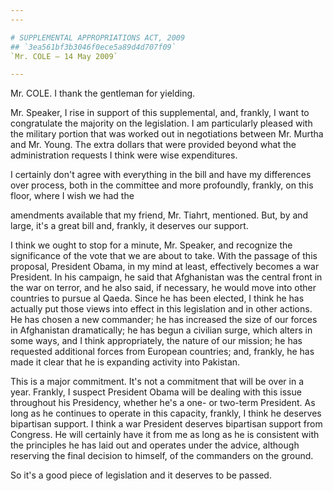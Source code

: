 ```yaml
---
---

# SUPPLEMENTAL APPROPRIATIONS ACT, 2009
## `3ea561bf3b3046f0ece5a89d4d707f09`
`Mr. COLE — 14 May 2009`

---
```



Mr. COLE. I thank the gentleman for yielding.

Mr. Speaker, I rise in support of this supplemental, and, frankly, I 
want to congratulate the majority on the legislation. I am particularly 
pleased with the military portion that was worked out in negotiations 
between Mr. Murtha and Mr. Young. The extra dollars that were provided 
beyond what the administration requests I think were wise expenditures.

I certainly don't agree with everything in the bill and have my 
differences over process, both in the committee and more profoundly, 
frankly, on this floor, where I wish we had the


amendments available that my friend, Mr. Tiahrt, mentioned. But, by and 
large, it's a great bill and, frankly, it deserves our support.

I think we ought to stop for a minute, Mr. Speaker, and recognize the 
significance of the vote that we are about to take. With the passage of 
this proposal, President Obama, in my mind at least, effectively 
becomes a war President. In his campaign, he said that Afghanistan was 
the central front in the war on terror, and he also said, if necessary, 
he would move into other countries to pursue al Qaeda. Since he has 
been elected, I think he has actually put those views into effect in 
this legislation and in other actions. He has chosen a new commander; 
he has increased the size of our forces in Afghanistan dramatically; he 
has begun a civilian surge, which alters in some ways, and I think 
appropriately, the nature of our mission; he has requested additional 
forces from European countries; and, frankly, he has made it clear that 
he is expanding activity into Pakistan.

This is a major commitment. It's not a commitment that will be over 
in a year. Frankly, I suspect President Obama will be dealing with this 
issue throughout his Presidency, whether he's a one- or two-term 
President. As long as he continues to operate in this capacity, 
frankly, I think he deserves bipartisan support. I think a war 
President deserves bipartisan support from Congress. He will certainly 
have it from me as long as he is consistent with the principles he has 
laid out and operates under the advice, although reserving the final 
decision to himself, of the commanders on the ground.

So it's a good piece of legislation and it deserves to be passed.